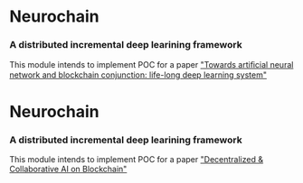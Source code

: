 # Neurochain

### A distributed incremental deep learining framework

This module intends to implement POC for a paper ["Towards artiﬁcial neural network and blockchain conjunction: life-long deep learning system"](https://github.com/pavelkrolevets/neurochain-substrate/tree/master/paper/paper.pdf)
# Neurochain

### A distributed incremental deep learining framework

This module intends to implement POC for a paper ["Decentralized & Collaborative AI on Blockchain"](https://github.com/pavelkrolevets/neurochain-substrate/tree/master/paper/paper.pdf)
